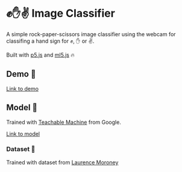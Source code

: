 # ✊✋✌ Image Classifier
A simple rock-paper-scissors image classifier using the webcam for classifing a hand sign for ✊, ✋ or ✌.

Built with [p5.js](https://p5js.org/) and [ml5.js](https://ml5js.org/) 🔥

## Demo 🤖
[Link to demo](https://kongebra.github.io/rps-imageClassifier/)

## Model 👀
Trained with [Teachable Machine](https://teachablemachine.withgoogle.com/) from Google.

[Link to model](https://teachablemachine.withgoogle.com/models/WbliF9QZ/model.json)

### Dataset 👏
Trained with dataset from [Laurence Moroney](http://www.laurencemoroney.com/rock-paper-scissors-dataset/)
